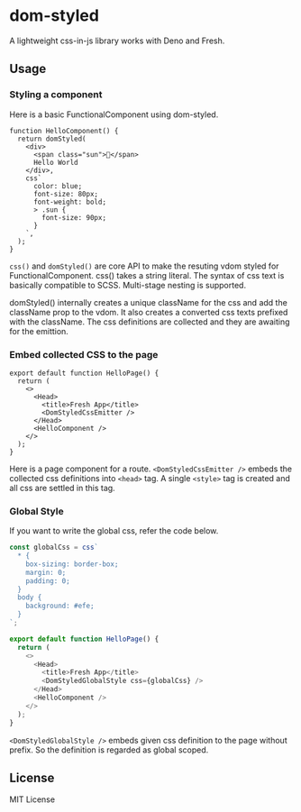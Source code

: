 # dom-styled

A lightweight css-in-js library works with Deno and Fresh.

## Usage

### Styling a component

Here is a basic FunctionalComponent using dom-styled.

```tsx
function HelloComponent() {
  return domStyled(
    <div>
      <span class="sun">🔆</span>
      Hello World
    </div>,
    css`
      color: blue;
      font-size: 80px;
      font-weight: bold;
      > .sun {
        font-size: 90px;
      }
    `,
  );
}
```

`css()` and `domStyled()` are core API to make the resuting vdom styled for
FunctionalComponent. css() takes a string literal. The syntax of css text is
basically compatible to SCSS. Multi-stage nesting is supported.

domStyled() internally creates a unique className for the css and add the
className prop to the vdom. It also creates a converted css texts prefixed with
the className. The css definitions are collected and they are awaiting for the
emittion.

### Embed collected CSS to the page

```tsx
export default function HelloPage() {
  return (
    <>
      <Head>
        <title>Fresh App</title>
        <DomStyledCssEmitter />
      </Head>
      <HelloComponent />
    </>
  );
}
```

Here is a page component for a route. `<DomStyledCssEmitter />` embeds the
collected css definitions into `<head>` tag. A single `<style>` tag is created
and all css are settled in this tag.

### Global Style

If you want to write the global css, refer the code below.

```ts
const globalCss = css`
  * {
    box-sizing: border-box;
    margin: 0;
    padding: 0;
  }
  body {
    background: #efe;
  }
`;

export default function HelloPage() {
  return (
    <>
      <Head>
        <title>Fresh App</title>
        <DomStyledGlobalStyle css={globalCss} />
      </Head>
      <HelloComponent />
    </>
  );
}
```

`<DomStyledGlobalStyle />` embeds given css definition to the page without
prefix. So the definition is regarded as global scoped.

## License

MIT License
